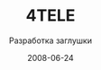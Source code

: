 ---
title: 4TELE
subtitle: Разработка заглушки
layout: default
modal-id: 5
date: 2008-06-24
img: 4tele.png
thumbnail: 4tele-thumbnail.png
alt: image-alt
project-date: Июнь 2006
client: Телекоммуникационная компания 4TELE
category: Разработка заглушки
site: http://www.4tele.ru
description: Нужно было сделать страницу заглушку и заодно разработать логотип компании, которая собирается предоставлять услуги связи совершенно бесплатно абсолютно всем. Компания активно начала свою деятельность, но до сих пор находиться на стадии организации.

---